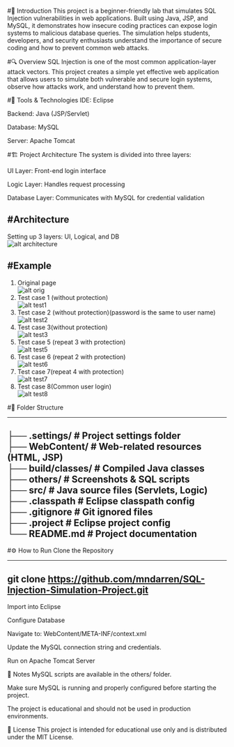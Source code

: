 #📌 Introduction
This project is a beginner-friendly lab that simulates SQL Injection vulnerabilities in web applications. Built using Java, JSP, and MySQL, it demonstrates how insecure coding practices can expose login systems to malicious database queries. The simulation helps students, developers, and security enthusiasts understand the importance of secure coding and how to prevent common web attacks.

#🔍 Overview
SQL Injection is one of the most common application-layer attack vectors. This project creates a simple yet effective web application that allows users to simulate both vulnerable and secure login systems, observe how attacks work, and understand how to prevent them.

#🧰 Tools & Technologies
IDE: Eclipse

Backend: Java (JSP/Servlet)

Database: MySQL

Server: Apache Tomcat

#🏗️ Project Architecture
The system is divided into three layers:

UI Layer: Front-end login interface

Logic Layer: Handles request processing

Database Layer: Communicates with MySQL for credential validation

#Architecture
-------------
Setting up 3 layers: UI, Logical, and DB<br/>
![alt architecture](https://github.com/mndarren/SQL-Injection-Simulation-Project/blob/master/others/architecture.PNG)

#Example
--------
1. Original page<br/>
![alt orig](https://drive.google.com/file/d/10K4H-Gzgn8YmZHLOjb9jCtUb_K0Bq03-/view?usp=sharing)
2. Test case 1 (without protection)<br/>
![alt test1](https://github.com/mndarren/SQL-Injection-Simulation-Project/blob/organize_code/others/test1.PNG)
3. Test case 2 (without protection)(password is the same to user name)<br/>
![alt test2](https://github.com/mndarren/SQL-Injection-Simulation-Project/blob/organize_code/others/test2.PNG)
4. Test case 3(without protection)<br/>
![alt test3](https://github.com/mndarren/SQL-Injection-Simulation-Project/blob/organize_code/others/test3.PNG)
5. Test case 5 (repeat 3 with protection)<br/>
![alt test5](https://github.com/mndarren/SQL-Injection-Simulation-Project/blob/organize_code/others/test5.PNG)
6. Test case 6 (repeat 2 with protection)<br/>
![alt test6](https://github.com/mndarren/SQL-Injection-Simulation-Project/blob/organize_code/others/test6.PNG)
7. Test case 7(repeat 4 with protection)<br/>
![alt test7](https://github.com/mndarren/SQL-Injection-Simulation-Project/blob/organize_code/others/test7.PNG)
8. Test case 8(Common user login)<br/>
![alt test8](https://github.com/mndarren/SQL-Injection-Simulation-Project/blob/organize_code/others/test8.PNG)

#📁 Folder Structure

---
├── .settings/                # Project settings folder  
├── WebContent/               # Web-related resources (HTML, JSP)  
├── build/classes/            # Compiled Java classes  
├── others/                   # Screenshots & SQL scripts  
├── src/                      # Java source files (Servlets, Logic)  
├── .classpath                # Eclipse classpath config  
├── .gitignore                # Git ignored files  
├── .project                  # Eclipse project config  
└── README.md                 # Project documentation
---

#⚙️ How to Run
Clone the Repository

---
git clone https://github.com/mndarren/SQL-Injection-Simulation-Project.git
---

Import into Eclipse

Configure Database

Navigate to: WebContent/META-INF/context.xml

Update the MySQL connection string and credentials.

Run on Apache Tomcat Server

📝 Notes
MySQL scripts are available in the others/ folder.

Make sure MySQL is running and properly configured before starting the project.

The project is educational and should not be used in production environments.

📜 License
This project is intended for educational use only and is distributed under the MIT License.

